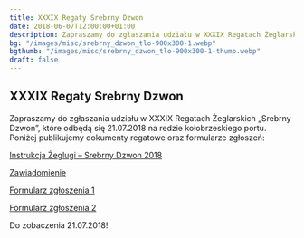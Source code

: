 ```yaml
---
title: XXXIX Regaty Srebrny Dzwon
date: 2018-06-07T12:00:00+01:00
description: Zapraszamy do zgłaszania udziału w XXXIX Regatach Żeglarskich „Srebrny Dzwon”, które odbędą się 21.07.2018 na redzie kołobrzeskiego portu. Dokumenty i formularze.
bg: "/images/misc/srebrny_dzwon_tlo-900x300-1.webp"
bgthumb: "/images/misc/srebrny_dzwon_tlo-900x300-1-thumb.webp"
draft: false
---
```


## XXXIX Regaty Srebrny Dzwon

Zapraszamy do zgłaszania udziału w XXXIX Regatach Żeglarskich „Srebrny Dzwon”, które odbędą się 21.07.2018 na redzie kołobrzeskiego portu. Poniżej publikujemy dokumenty regatowe oraz formularze zgłoszeń:

[Instrukcja Żeglugi – Srebrny Dzwon 2018](https://klubmorski.pl/wp-content/uploads/2020/02/Instrukcja-żeglugi-Srebrny-Dzwon-2018.pdf)

[Zawiadomienie](https://klubmorski.pl/wp-content/uploads/2020/02/Zawiadomienie-o-regatach-2018.pdf)

[Formularz zgłoszenia 1](https://klubmorski.pl/wp-content/uploads/2020/02/formularz-zgłoszenia-1.pdf)

[Formularz zgłoszenia 2](https://klubmorski.pl/wp-content/uploads/2020/02/formularz-zgłoszenia-2.pdf)

Do zobaczenia 21.07.2018!